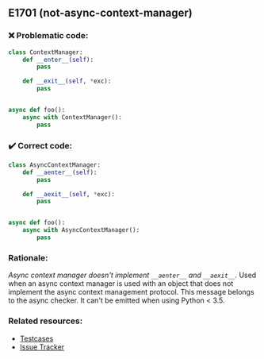 ## E1701 (not-async-context-manager)

### :x: Problematic code:

```python
class ContextManager:
    def __enter__(self):
        pass

    def __exit__(self, *exc):
        pass


async def foo():
    async with ContextManager():
        pass
```

### :heavy_check_mark: Correct code:

```python
class AsyncContextManager:
    def __aenter__(self):
        pass

    def __aexit__(self, *exc):
        pass


async def foo():
    async with AsyncContextManager():
        pass
```

### Rationale:

*Async context manager doesn't implement `__aenter__` and `__aexit__`.*
Used when an async context manager is used with an object that does not
implement the async context management protocol. This message belongs to the
async checker. It can't be emitted when using Python < 3.5.

### Related resources:

- [Testcases](https://github.com/PyCQA/pylint/blob/master/tests/functional/n/not_async_context_manager.py)
- [Issue Tracker](https://github.com/PyCQA/pylint/issues?q=is%3Aissue+%22not-async-context-manager%22+OR+%22E1701%22)
